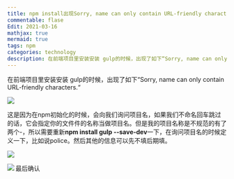 ```yaml
---
title: npm install出现Sorry, name can only contain URL-friendly characters.
commentable: flase
Edit: 2021-03-16
mathjax: true
mermaid: true
tags: npm
categories: technology
description: 在前端项目里安装安装 gulp的时候，出现了如下“Sorry, name can only contain URL-friendly characters.“
---
```


在前端项目里安装安装 gulp的时候，出现了如下“Sorry, name can only contain URL-friendly characters.“

<img src="https://raw.githubusercontent.com/Smileye-v/Smileye-v.github.io/main/_posts/images/2021-03-16-01.png" align="left">
<div style="clear: both;"></div>

 这是因为在npm初始化的时候，会向我们询问项目名，如果我们不命名回车跳过的话，它会指定你的文件件的名称当做项目名。但是我的项目名称是不规范的有了两个-，所以需要重新**npm install gulp --save-dev**一下，在询问项目名的时候定义一下，比如说police。然后其他的信息可以先不填后期填。
 
 <img src="https://raw.githubusercontent.com/Smileye-v/Smileye-v.github.io/main/_posts/images/2021-03-16-02.png" align="left">
 <div style="clear: both;"></div>
 
 最后确认
 <img src="https://raw.githubusercontent.com/Smileye-v/Smileye-v.github.io/main/_posts/images/2021-03-16-03.png" align="left">
 <div style="clear: both;"></div>